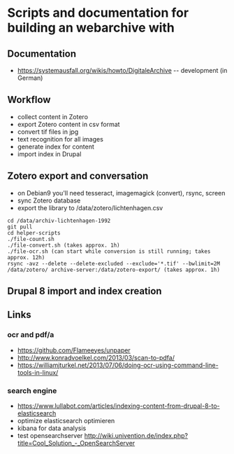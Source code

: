 # Scripts and documentation for building an webarchive with 

## Documentation
* https://systemausfall.org/wikis/howto/DigitaleArchive -- development (in German) 

## Workflow
* collect content in Zotero
* export Zotero content in csv format
* convert tif files in jpg
* text recognition for all images
* generate index for content
* import index in Drupal


## Zotero export and conversation
* on Debian9 you'll need tesseract, imagemagick (convert), rsync, screen
* sync Zotero database
* export the library to /data/zotero/lichtenhagen.csv
```
cd /data/archiv-lichtenhagen-1992
git pull
cd helper-scripts
./file-count.sh
./file-convert.sh (takes approx. 1h)
./file-ocr.sh (can start while conversion is still running; takes approx. 12h)
rsync -avz --delete --delete-excluded --exclude='*.tif' --bwlimit=2M /data/zotero/ archive-server:/data/zotero-export/ (takes approx. 1h)
```

## Drupal 8 import and index creation

## Links 
### ocr and pdf/a
* https://github.com/Flameeyes/unpaper
* http://www.konradvoelkel.com/2013/03/scan-to-pdfa/
* https://williamjturkel.net/2013/07/06/doing-ocr-using-command-line-tools-in-linux/

### search engine
* https://www.lullabot.com/articles/indexing-content-from-drupal-8-to-elasticsearch
* optimize elasticsearch optimieren
 * kibana for data analysis
 * test opensearchserver http://wiki.univention.de/index.php?title=Cool_Solution_-_OpenSearchServer

